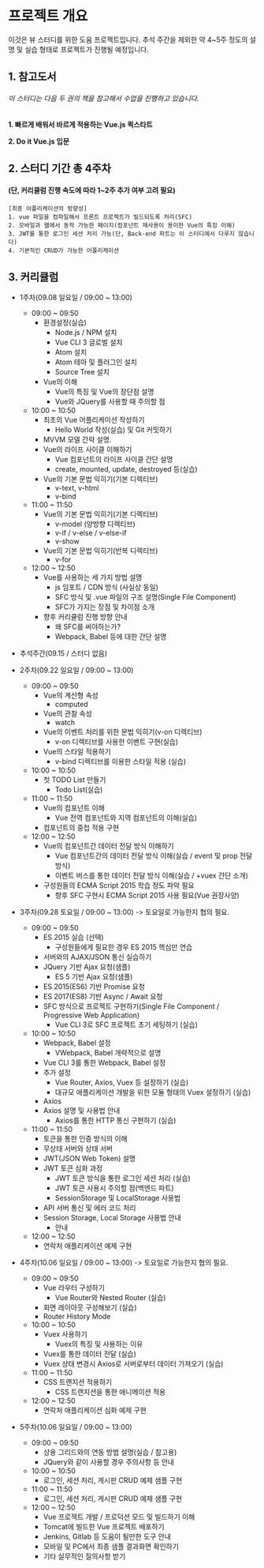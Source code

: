 프로젝트 개요
======================
이것은 뷰 스터디를 위한 도움 프로젝트입니다. 
추석 주간을 제외한 약 4~5주 정도의 설명 및 실습 형태로 프로젝트가 진행될 예정입니다.

## 1. 참고도서
###### 이 스터디는 다음 두 권의 책을 참고해서 수업을 진행하고 있습니다.

**1. 빠르게 배워서 바르게 적용하는 Vue.js 퀵스타트**

**2. Do it Vue.js 입문**


## 2. 스터디 기간 총 4주차
#### (단, 커리큘럼 진행 속도에 따라 1~2주 추가 여부 고려 필요)
	[최종 어플리케이션의 방향성]
	1. vue 파일을 컴파일해서 프론트 프로젝트가 빌드되도록 처리(SFC)
	2. 모바일과 웹에서 동작 가능한 페이지(컴포넌트 재사용이 용이한 Vue의 특징 이해)
	3. JWT를 통한 로그인 세션 처리 가능(단, Back-end 파트는 이 스터디에서 다루지 않습니다)
	4. 기본적인 CRUD가 가능한 어플리케이션
 
 
## 3. 커리큘럼
  * 1주차(09.08 일요일 / 09:00 ~ 13:00)
     - 09:00 ~ 09:50
        - 환경설정(실습)
            * Node.js / NPM 설치
            * Vue CLI 3 글로벌 설치
            * Atom 설치
            * Atom 테마 및 플러그인 설치
            * Source Tree 설치
        - Vue의 이해
            * Vue의 특징 및 Vue의 장단점 설명
            * Vue와 JQuery를 사용할 때 주의할 점
     - 10:00 ~ 10:50
        - 최초의 Vue 어플리케이션 작성하기
            * Hello World 작성(실습) 및 Git 커밋하기
	    * MVVM 모델 간략 설명.
        - Vue의 라이프 사이클 이해하기
            * Vue 컴포넌트의 라이프 사이클 간단 설명
            * create, mounted, update, destroyed 등(실습)
        - Vue의 기본 문법 익히기(기본 디렉티브)
            * v-text, v-html
            * v-bind
     - 11:00 ~ 11:50
        - Vue의 기본 문법 익히기(기본 디렉티브)
            * v-model (양방향 디렉티브)
            * v-if / v-else / v-else-if
            * v-show
        - Vue의 기본 문법 익히기(반복 디렉티브)
            * v-for
     - 12:00 ~ 12:50
        - Vue를 사용하는 세 가지 방법 설명
            * js 임포트 / CDN 방식 (사실상 동일)
            * SFC 방식 및 .vue 파일의 구조 설명(Single File Component)
            * SFC가 가지는 장점 및 차이점 소개
        - 향후 커리큘럼 진행 방향 안내
            * 왜 SFC를 써야하는가?
            * Webpack, Babel 등에 대한 간단 설명
  * 추석주간(09.15 / 스터디 없음)
  * 2주차(09.22 일요일 / 09:00 ~ 13:00)
     - 09:00 ~ 09:50
        - Vue의 계산형 속성
            * computed
        - Vue의 관찰 속성
            * watch
        - Vue의 이벤트 처리를 위한 문법 익히기(v-on 디렉티브)
            * v-on 디렉티브를 사용한 이벤트 구현(실습)
        - Vue의 스타일 적용하기
            * v-bind 디렉티브를 이용한 스타일 적용 (실습)
     - 10:00 ~ 10:50
        - 첫 TODO List 만들기
            * Todo List(실습)
     - 11:00 ~ 11:50
        - Vue의 컴포넌트 이해
            * Vue 전역 컴포넌트와 지역 컴포넌트의 이해(실습)
	    * 컴포넌트의 중첩 적용 구현
     - 12:00 ~ 12:50
        - Vue의 컴포넌트간 데이터 전달 방식 이해하기
            * Vue 컴포넌트간의 데이터 전달 방식 이해(실습 / event 및 prop 전달 방식)
            * 이벤트 버스를 통한 데이터 전달 방식 이해(실습 / +vuex 간단 소개)
        - 구성원들의 ECMA Script 2015 학습 정도 파악 필요
            * 향후 SFC 구현시 ECMA Script 2015 사용 필요(Vue 권장사양)

  * 3주차(09.28 토요일 / 09:00 ~ 13:00) -> 토요일로 가능한지 협의 필요.
     - 09:00 ~ 09:50
        - ES 2015 실습 (선택)
            * 구성원들에게 필요한 경우 ES 2015 핵심만 연습
        - 서버와의 AJAX/JSON 통신 실습하기
	    * JQuery 기반 Ajax 요청(샘플)
            * ES 5 기반 Ajax 요청(샘플)
	    * ES 2015(ES6) 기반 Promise 요청
	    * ES 2017(ES8) 기반 Async / Await 요청
        - SFC 방식으로 프로젝트 구현하기(Single File Component / Progressive Web Application)
            * Vue CLI 3로 SFC 프로젝트 초기 세팅하기 (실습)
     - 10:00 ~ 10:50
        - Webpack, Babel 설정
            * VWebpack, Babel 개략적으로 설명
	    * Vue CLI 3를 통한 Webpack, Babel 설정
        - 추가 설정 
            * Vue Router, Axios, Vuex 등 설정하기 (실습)
            * 대규모 애플리케이션 개발을 위한 모듈 형태의 Vuex 설정하기 (실습)
        - Axios
	    * Axios 설명 및 사용법 안내
            * Axios를 통한 HTTP 통신 구현하기 (실습)
     - 11:00 ~ 11:50
        - 토큰을 통한 인증 방식의 이해
	    * 무상태 서버와 상태 서버
	    * JWT(JSON Web Token) 설명
        - JWT 토큰 심화 과정
            * JWT 토큰 방식을 통한 로그인 세션 처리 (실습)
            * JWT 토큰 사용시 주의할 점(백엔드 파트)
            * SessionStorage 및 LocalStorage 사용법
	    * API 서버 통신 및 에러 코드 처리
        - Session Storage, Local Storage 사용법 안내
            * 안내
     - 12:00 ~ 12:50
        - 연락처 애플리케이션 예제 구현

  * 4주차(10.06 일요일 / 09:00 ~ 13:00) -> 토요일로 가능한지 협의 필요.
     - 09:00 ~ 09:50
        - Vue 라우터 구성하기
            * Vue Router와 Nested Router (실습)
	    * 화면 레이아웃 구성해보기 (실습)
	    * Router History Mode
     - 10:00 ~ 10:50
        - Vuex 사용하기
            * Vuex의 특징 및 사용하는 이유
	    * Vuex를 통한 데이터 전달 (실습)
	    * Vuex 상태 변경시 Axios로 서버로부터 데이터 가져오기 (실습)
     - 11:00 ~ 11:50
        - CSS 트랜지션 적용하기
            * CSS 트랜지션을 통한 애니메이션 적용
     - 12:00 ~ 12:50
        - 연락처 애플리케이션 심화 예제 구현


  * 5주차(10.06 일요일 / 09:00 ~ 13:00)
     - 09:00 ~ 09:50
        - 상용 그리드와의 연동 방법 설명(실습 / 참고용)
        - JQuery와 같이 사용할 경우 주의사항 등 안내
     - 10:00 ~ 10:50
        - 로그인, 세션 처리, 게시판 CRUD 예제 샘플 구현 
     - 11:00 ~ 11:50
        - 로그인, 세션 처리, 게시판 CRUD 예제 샘플 구현 
     - 12:00 ~ 12:50
        - Vue 프로젝트 개발 / 프로덕션 모드 및 빌드하기 이해
        - Tomcat에 빌드한 Vue 프로젝트 배포하기
        - Jenkins, Gitlab 등 도움이 될만한 도구 안내
        - 모바일 및 PC에서 최종 샘플 결과화면 확인하기
        - 기타 실무적인 질의사항 받기

